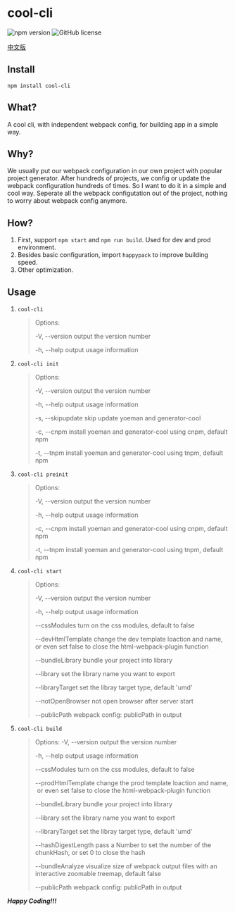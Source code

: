 # cool-cli  
![npm version](https://img.shields.io/npm/v/cool-cli.svg?style=flat)  ![GitHub license](https://img.shields.io/badge/license-MIT-blue.svg)  

[中文版](https://github.com/RJAVA1990/cool-cli/blob/master/README_zh-CN.md)

## Install  
`npm install cool-cli`

## What?  
A cool cli, with independent webpack config, for building app in a simple way.

## Why?  
We usually put our webpack configuration in our own project with popular project generator. After hundreds of projects, we config or update the webpack configuration hundreds of times. So I want to do it in a simple and cool way. Seperate all the webpack configutation out of the project, nothing to worry about webpack config anymore.

## How?  
1. First, support `npm start` and `npm run build`. Used for dev and prod environment.
2. Besides basic configuration, import `happypack` to improve building speed.
3. Other optimization.

## Usage  
1. `cool-cli`
   > Options:
   >
   >   -V, --version  output the version number
   >
   >   -h, --help       output usage information

2. `cool-cli init`
   > Options:
   >
   >   -V, --version          output the version number
   >
   >   -h, --help               output usage information
   >
   >   -s, --skipupdate    skip update yoeman and generator-cool
   >
   >   -c, --cnpm              install yoeman and generator-cool using cnpm, default npm
   >
   >   -t, --tnpm               install yoeman and generator-cool using tnpm, default npm

3. `cool-cli preinit`

   > Options:
   >
   >   -V, --version  output the version number
   >
   >   -h, --help       output usage information
   >
   >   -c, --cnpm      install yoeman and generator-cool using cnpm, default npm
   >
   >   -t, --tnpm       install yoeman and generator-cool using tnpm, default npm

4. `cool-cli start`
   > Options:
   > 
   >   -V, --version                output the version number
   > 
   >   -h, --help                     output usage information
   > 
   >   --cssModules              turn on the css modules, default to false
   > 
   >   --devHtmlTemplate   change the dev template loaction and name,
   > ​                                       or even set false to close the html-webpack-plugin function
   > 
   >   --bundleLibrary          bundle your project into library
   > 
   >   --library                        set the library name you want to export
   > 
   >   --libraryTarget             set the libray target type, default 'umd'
   >
   >   --notOpenBrowser     not open browser after server start
   >
   >   --publicPath                 webpack config: publicPath in output

5. `cool-cli build`
   > Options:
   >   -V, --version                  output the version number
   >
   >   -h, --help                       output usage information
   >
   >   --cssModules                turn on the css modules, default to false
   >
   >   --prodHtmlTemplate   change the prod template loaction and name,
   > ​                                          or even set false to close the html-webpack-plugin function
   >
   >   --bundleLibrary            bundle your project into library
   >
   >   --library                          set the library name you want to export
   >
   >   --libraryTarget               set the libray target type, default 'umd'
   >
   >   --hashDigestLength     pass a Number to set the number of the chunkHash, or set 0 to close the hash
   >
   >   --bundleAnalyze           visualize size of webpack output files with an interactive zoomable treemap, default false
   >
   >   --publicPath                   webpack config: publicPath in output

***Happy Coding!!!***